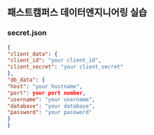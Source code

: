 ## 패스트캠퍼스 데이터엔지니어링 실습

### secret.json

```json
{
"client_data": {
"client_id": "your client_id",
"client_secret": "your client_secret"
},
"db_data": {
"host": "your hostname",
"port": your port number,
"username": "your username",
"database": "your database",
"password": "your password"
}
}
```
